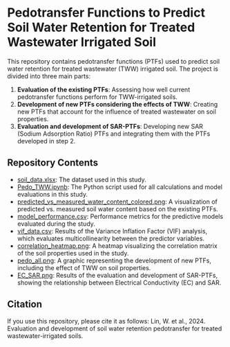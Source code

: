 # Pedotransfer Functions to Predict Soil Water Retention for Treated Wastewater Irrigated Soil

This repository contains pedotransfer functions (PTFs) used to predict soil water retention for treated wastewater (TWW) irrigated soil. The project is divided into three main parts:

1. **Evaluation of the existing PTFs**: Assessing how well current pedotransfer functions perform for TWW-irrigated soils.
2. **Development of new PTFs considering the effects of TWW**: Creating new PTFs that account for the influence of treated wastewater on soil properties.
3. **Evaluation and development of SAR-PTFs**: Developing new SAR (Sodium Adsorption Ratio) PTFs and integrating them with the PTFs developed in step 2.

## Repository Contents

- [soil_data.xlsx](./soil_data.xlsx): The dataset used in this study.
- [Pedo_TWW.ipynb](./Pedo_TWW.ipynb): The Python script used for all calculations and model evaluations in this study.
- [predicted_vs_measured_water_content_colored.png](./predicted_vs_measured_water_content_colored.png): A visualization of predicted vs. measured soil water content based on the existing PTFs.
- [model_performance.csv](./model_performance.csv): Performance metrics for the predictive models evaluated during the study.
- [vif_data.csv](./vif_data.csv): Results of the Variance Inflation Factor (VIF) analysis, which evaluates multicollinearity between the predictor variables.
- [correlation_heatmap.png](./correlation_heatmap.png): A heatmap visualizing the correlation matrix of the soil properties used in the study.
- [pedo_all.png](./pedo_all.png): A graphic representing the development of new PTFs, including the effect of TWW on soil properties.
- [EC_SAR.png](./EC_SAR.png): Results of the evaluation and development of SAR-PTFs, showing the relationship between Electrical Conductivity (EC) and SAR.

## Citation
If you use this repository, please cite it as follows:
Lin, W. et al., 2024. Evaluation and development of soil water retention pedotransfer for treated wastewater-irrigated soils.
